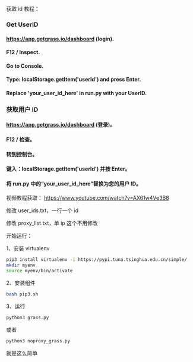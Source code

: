 获取 id 教程：
### Get UserID
#### https://app.getgrass.io/dashboard (login).
#### F12 / Inspect.
#### Go to Console.
#### Type: localStorage.getItem('userId') and press Enter.
#### Replace 'your_user_id_here' in run.py with your UserID.

### 获取用户 ID
#### https://app.getgrass.io/dashboard (登录)。
#### F12 / 检查。
#### 转到控制台。
#### 键入：localStorage.getItem('userId') 并按 Enter。
#### 将 run.py 中的“your_user_id_here”替换为您的用户 ID。

视频教程获取：
https://www.youtube.com/watch?v=AX61w4Ve3B8

修改 user_ids.txt，一行一个 id

修改 proxy_list.txt，单 ip 这个不用修改

开始运行：

1、安装 virtualenv
```bash
pip3 install virtualenv -i https://pypi.tuna.tsinghua.edu.cn/simple/
mkdir myenv
source myenv/bin/activate
```
2、安装组件
```bash
bash pip3.sh
```
3、运行
```bash
python3 grass.py
```
或者
```bash
python3 noproxy_grass.py
```
就是这么简单


